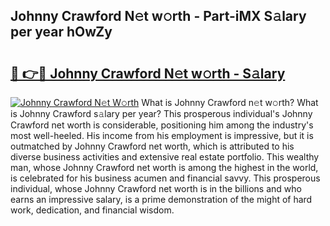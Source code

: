 ## Johnny Crawford N𝚎t w𝚘rth - Part-iMX S𝚊lary per year hOwZy

# <h2><a href="http://gc574y.nevu.top/?p=Johnny+Crawford">🔗 👉🔴 Johnny Crawford N𝚎t w𝚘rth - S𝚊lary</a></h2>

[![Johnny Crawford N𝚎t W𝚘rth](https://i.imgur.com/Oavwk0R.jpeg)](http://gc574y.nevu.top/?p=Johnny+Crawford)
What is Johnny Crawford n𝚎t w𝚘rth? What is Johnny Crawford s𝚊lary per year?
This prosperous individual's Johnny Crawford net worth is considerable, positioning him among the industry's most well-heeled. His income from his employment is impressive, but it is outmatched by Johnny Crawford net worth, which is attributed to his diverse business activities and extensive real estate portfolio. This wealthy man, whose Johnny Crawford net worth is among the highest in the world, is celebrated for his business acumen and financial savvy. This prosperous individual, whose Johnny Crawford net worth is in the billions and who earns an impressive salary, is a prime demonstration of the might of hard work, dedication, and financial wisdom.
